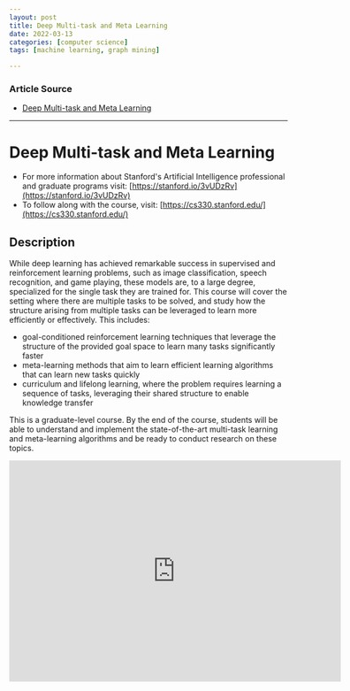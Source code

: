 ```yaml
---
layout: post
title: Deep Multi-task and Meta Learning
date: 2022-03-13
categories: [computer science]
tags: [machine learning, graph mining]

---
```


### Article Source

* [Deep Multi-task and Meta Learning](https://www.youtube.com/watch?v=rGQ3JT6KS4M)


---

# Deep Multi-task and Meta Learning


* For more information about Stanford's Artificial Intelligence professional and graduate programs visit: [https://stanford.io/3vUDzRv](https://stanford.io/3vUDzRv)
* To follow along with the course, visit: 
[https://cs330.stanford.edu/](https://cs330.stanford.edu/)

## Description

While deep learning has achieved remarkable success in supervised and reinforcement learning problems, such as image classification, speech recognition, and game playing, these models are, to a large degree, specialized for the single task they are trained for. This course will cover the setting where there are multiple tasks to be solved, and study how the structure arising from multiple tasks can be leveraged to learn more efficiently or effectively. This includes:

* goal-conditioned reinforcement learning techniques that leverage the structure of the provided goal space to learn many tasks significantly faster
* meta-learning methods that aim to learn efficient learning algorithms that can learn new tasks quickly
* curriculum and lifelong learning, where the problem requires learning a sequence of tasks, leveraging their shared structure to enable knowledge transfer

This is a graduate-level course. By the end of the course, students will be able to understand and implement the state-of-the-art multi-task learning and meta-learning algorithms and be ready to conduct research on these topics.

<iframe width="600" height="400" src="https://www.youtube.com/embed/0KWT9wIYoF8" title="YouTube video player" frameborder="0" allow="accelerometer; autoplay; clipboard-write; encrypted-media; gyroscope; picture-in-picture" allowfullscreen></iframe>